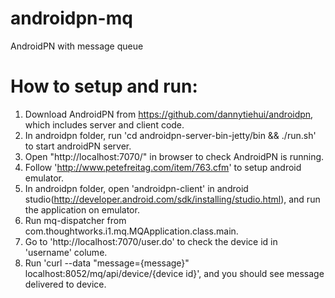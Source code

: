 androidpn-mq
============

AndroidPN with message queue

How to setup and run:
====================
1. Download AndroidPN from https://github.com/dannytiehui/androidpn, which includes server and client code.
2. In androidpn folder, run 'cd androidpn-server-bin-jetty/bin && ./run.sh' to start androidPN server.
3. Open "http://localhost:7070/" in browser to check AndroidPN is running.
4. Follow 'http://www.petefreitag.com/item/763.cfm' to setup android emulator.
5. In androidpn folder, open 'androidpn-client' in android studio(http://developer.android.com/sdk/installing/studio.html), and run the application on emulator.
6. Run mq-dispatcher from com.thoughtworks.i1.mq.MQApplication.class.main.
7. Go to 'http://localhost:7070/user.do' to check the device id in 'username' colume.
8. Run 'curl --data "message={message}" localhost:8052/mq/api/device/{device id}', and you should see message delivered to device.
